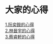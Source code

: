 # 大家的心得  
[1.阮奕銨的心得](https://sggsdatafornehs.github.io/心得/6)   
[2.林晉宇的心得](https://sggsdatafornehs.github.io/心得/7)   
[3.蔡睿軒的心得](https://sggsdatafornehs.github.io/心得/3)
